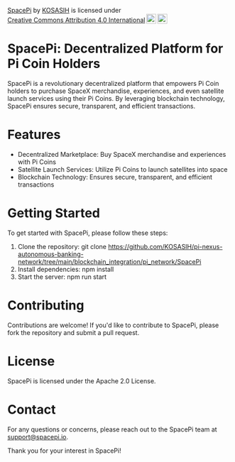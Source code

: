 <p xmlns:cc="http://creativecommons.org/ns#" xmlns:dct="http://purl.org/dc/terms/"><a property="dct:title" rel="cc:attributionURL" href="https://github.com/KOSASIH/pi-nexus-autonomous-banking-network/tree/main/blockchain_integration/pi_network/SpacePi">SpacePi</a> by <a rel="cc:attributionURL dct:creator" property="cc:attributionName" href="https://www.linkedin.com/in/kosasih-81b46b5a?trk=contact-info">KOSASIH</a> is licensed under <a href="https://creativecommons.org/licenses/by/4.0/?ref=chooser-v1" target="_blank" rel="license noopener noreferrer" style="display:inline-block;">Creative Commons Attribution 4.0 International<img style="height:22px!important;margin-left:3px;vertical-align:text-bottom;" src="https://mirrors.creativecommons.org/presskit/icons/cc.svg?ref=chooser-v1" alt=""><img style="height:22px!important;margin-left:3px;vertical-align:text-bottom;" src="https://mirrors.creativecommons.org/presskit/icons/by.svg?ref=chooser-v1" alt=""></a></p>

# SpacePi: Decentralized Platform for Pi Coin Holders

SpacePi is a revolutionary decentralized platform that empowers Pi Coin holders to purchase SpaceX merchandise, experiences, and even satellite launch services using their Pi Coins. By leveraging blockchain technology, SpacePi ensures secure, transparent, and efficient transactions.

# Features

- Decentralized Marketplace: Buy SpaceX merchandise and experiences with Pi Coins
- Satellite Launch Services: Utilize Pi Coins to launch satellites into space
- Blockchain Technology: Ensures secure, transparent, and efficient transactions

# Getting Started

To get started with SpacePi, please follow these steps:

1. Clone the repository: git clone https://github.com/KOSASIH/pi-nexus-autonomous-banking-network/tree/main/blockchain_integration/pi_network/SpacePi
2. Install dependencies: npm install
3. Start the server: npm run start

# Contributing

Contributions are welcome! If you'd like to contribute to SpacePi, please fork the repository and submit a pull request.

# License

SpacePi is licensed under the Apache 2.0 License.

# Contact

For any questions or concerns, please reach out to the SpacePi team at [support@spacepi.io](mailto:support@spacepi.io).

Thank you for your interest in SpacePi!

